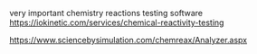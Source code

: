 very important chemistry reactions testing software 
https://iokinetic.com/services/chemical-reactivity-testing

https://www.sciencebysimulation.com/chemreax/Analyzer.aspx
